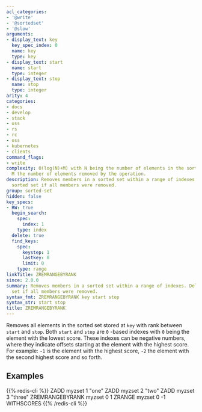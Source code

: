 ```yaml
---
acl_categories:
- '@write'
- '@sortedset'
- '@slow'
arguments:
- display_text: key
  key_spec_index: 0
  name: key
  type: key
- display_text: start
  name: start
  type: integer
- display_text: stop
  name: stop
  type: integer
arity: 4
categories:
- docs
- develop
- stack
- oss
- rs
- rc
- oss
- kubernetes
- clients
command_flags:
- write
complexity: O(log(N)+M) with N being the number of elements in the sorted set and
  M the number of elements removed by the operation.
description: Removes members in a sorted set within a range of indexes. Deletes the
  sorted set if all members were removed.
group: sorted-set
hidden: false
key_specs:
- RW: true
  begin_search:
    spec:
      index: 1
    type: index
  delete: true
  find_keys:
    spec:
      keystep: 1
      lastkey: 0
      limit: 0
    type: range
linkTitle: ZREMRANGEBYRANK
since: 2.0.0
summary: Removes members in a sorted set within a range of indexes. Deletes the sorted
  set if all members were removed.
syntax_fmt: ZREMRANGEBYRANK key start stop
syntax_str: start stop
title: ZREMRANGEBYRANK
---
```

Removes all elements in the sorted set stored at `key` with rank between `start`
and `stop`.
Both `start` and `stop` are `0` -based indexes with `0` being the element with
the lowest score.
These indexes can be negative numbers, where they indicate offsets starting at
the element with the highest score.
For example: `-1` is the element with the highest score, `-2` the element with
the second highest score and so forth.

## Examples

{{% redis-cli %}}
ZADD myzset 1 "one"
ZADD myzset 2 "two"
ZADD myzset 3 "three"
ZREMRANGEBYRANK myzset 0 1
ZRANGE myzset 0 -1 WITHSCORES
{{% /redis-cli %}}


